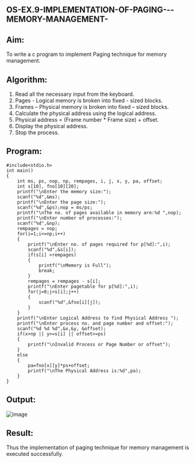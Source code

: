 ## OS-EX.9-IMPLEMENTATION-OF-PAGING---MEMORY-MANAGEMENT-
## Aim:

To write a c program to implement Paging technique for memory management.
## Algorithm:

 1. Read all the necessary input from the keyboard.
 2. Pages - Logical memory is broken into fixed - sized blocks.
 3. Frames – Physical memory is broken into fixed – sized blocks.
 4. Calculate the physical address using the logical address.
 5. Physical address = (Frame number * Frame size) + offset.
 6. Display the physical address.
 7. Stop the process.

## Program:
```
#include<stdio.h>
int main()
{
    int ms, ps, nop, np, rempages, i, j, x, y, pa, offset;
    int s[10], fno[10][20];
    printf("\nEnter the memory size:");
    scanf("%d",&ms);
    printf("\nEnter the page size:");
    scanf("%d",&ps);nop = ms/ps;
    printf("\nThe no. of pages available in memory are:%d ",nop);
    printf("\nEnter number of processes:");
    scanf("%d",&np);
    rempages = nop;
    for(i=1;i<=np;i++)
    {
        printf("\nEnter no. of pages required for p[%d]:",i);
        scanf("%d",&s[i]);
        if(s[i] >rempages)
        {
            printf("\nMemory is Full");
            break;
        }
        rempages = rempages - s[i];
        printf("\nEnter pagetable for p[%d]:",i);
        for(j=0;j<s[i];j++)
        {
            scanf("%d",&fno[i][j]);
        }    
    }
    printf("\nEnter Logical Address to find Physical Address ");
    printf("\nEnter process no. and page number and offset:");
    scanf("%d %d %d",&x,&y, &offset);
    if(x>np || y>=s[i] || offset>=ps)
    {
        printf("\nInvalid Process or Page Number or offset");
    }
    else
    {
        pa=fno[x][y]*ps+offset;
        printf("\nThe Physical Address is:%d",pa);
    }
}
```
## Output:
![image](https://github.com/MrSanthosh-dev/OS-EX.9-IMPLEMENTATION-OF-PAGING---MEMORY-MANAGEMENT-/assets/117916573/30b75360-1da6-4f71-a326-f008e9ddffca)


## Result:
Thus the implementation of paging technique for memory management is executed successfully.
